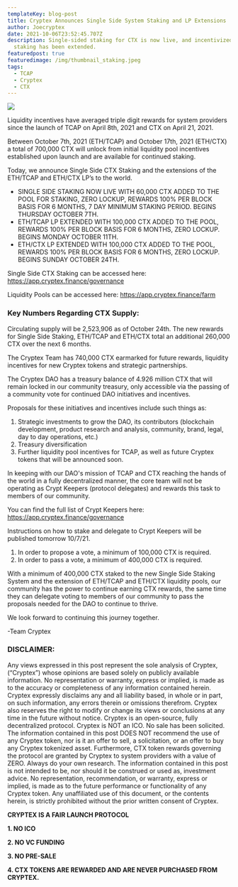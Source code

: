 ```yaml
---
templateKey: blog-post
title: Cryptex Announces Single Side System Staking and LP Extensions
author: Joecryptex
date: 2021-10-06T23:52:45.707Z
description: Single-sided staking for CTX is now live, and incentivized LP
  staking has been extended.
featuredpost: true
featuredimage: /img/thumbnail_staking.jpeg
tags:
  - TCAP
  - Cryptex
  - CTX
---
```

![](/img/thumbnail_staking.jpeg)

Liquidity incentives have averaged triple digit rewards for system providers since the launch of TCAP on April 8th, 2021 and CTX on April 21, 2021.

Between October 7th, 2021 (ETH/TCAP) and October 17th, 2021 (ETH/CTX) a total of 700,000 CTX will unlock from initial liquidity pool incentives established upon launch and are available for continued staking.

Today, we announce Single Side CTX Staking and the extensions of the ETH/TCAP and ETH/CTX LP’s to the world.

* SINGLE SIDE STAKING NOW LIVE WITH 60,000 CTX ADDED TO THE POOL FOR STAKING, ZERO LOCKUP, REWARDS 100% PER BLOCK BASIS FOR 6 MONTHS, 7 DAY MINIMUM STAKING PERIOD. BEGINS THURSDAY OCTOBER 7TH.
* ETH/TCAP LP EXTENDED WITH 100,000 CTX ADDED TO THE POOL, REWARDS 100% PER BLOCK BASIS FOR 6 MONTHS, ZERO LOCKUP. BEGINS MONDAY OCTOBER 11TH.
* ETH/CTX LP EXTENDED WITH 100,000 CTX ADDED TO THE POOL, REWARDS 100% PER BLOCK BASIS FOR 6 MONTHS, ZERO LOCKUP. BEGINS SUNDAY OCTOBER 24TH.

Single Side CTX Staking can be accessed here: [](https://app.cryptex.finance/governance)<https://app.cryptex.finance/governance>

Liquidity Pools can be accessed here: [](https://app.cryptex.finance/farm)<https://app.cryptex.finance/farm>

### Key Numbers Regarding CTX Supply:

Circulating supply will be 2,523,906 as of October 24th. The new rewards for Single Side Staking, ETH/TCAP and ETH/CTX total an additional 260,000 CTX over the next 6 months.

The Cryptex Team has 740,000 CTX earmarked for future rewards, liquidity incentives for new Cryptex tokens and strategic partnerships.

The Cryptex DAO has a treasury balance of 4.926 million CTX that will remain locked in our community treasury, only accessible via the passing of a community vote for continued DAO initiatives and incentives.

Proposals for these initiatives and incentives include such things as:

1. Strategic investments to grow the DAO, its contributors (blockchain development, product research and analysis, community, brand, legal, day to day operations, etc.)
2. Treasury diversification
3. Further liquidity pool incentives for TCAP, as well as future Cryptex tokens that will be announced soon.

In keeping with our DAO's mission of TCAP and CTX reaching the hands of the world in a fully decentralized manner, the core team will not be operating as Crypt Keepers (protocol delegates) and rewards this task to members of our community.

You can find the full list of Crypt Keepers here: [](https://app.cryptex.finance/governance)<https://app.cryptex.finance/governance>

Instructions on how to stake and delegate to Crypt Keepers will be published tomorrow 10/7/21.

1. In order to propose a vote, a minimum of 100,000 CTX is required.
2. In order to pass a vote, a minimum of 400,000 CTX is required.

With a minimum of 400,000 CTX staked to the new Single Side Staking System and the extension of ETH/TCAP and ETH/CTX liquidity pools, our community has the power to continue earning CTX rewards, the same time they can delegate voting to members of our community to pass the proposals needed for the DAO to continue to thrive.

We look forward to continuing this journey together.

\-Team Cryptex

### DISCLAIMER:

Any views expressed in this post represent the sole analysis of Cryptex, (“Cryptex”) whose opinions are based solely on publicly available information. No representation or warranty, express or implied, is made as to the accuracy or completeness of any information contained herein. Cryptex expressly disclaims any and all liability based, in whole or in part, on such information, any errors therein or omissions therefrom. Cryptex also reserves the right to modify or change its views or conclusions at any time in the future without notice. Cryptex is an open-source, fully decentralized protocol. Cryptex is NOT an ICO. No sale has been solicited. The information contained in this post DOES NOT recommend the use of any Cryptex token, nor is it an offer to sell, a solicitation, or an offer to buy any Cryptex tokenized asset. Furthermore, CTX token rewards governing the protocol are granted by Cryptex to system providers with a value of ZERO. Always do your own research. The information contained in this post is not intended to be, nor should it be construed or used as, investment advice. No representation, recommendation, or warranty, express or implied, is made as to the future performance or functionality of any Cryptex token. Any unaffiliated use of this document, or the contents herein, is strictly prohibited without the prior written consent of Cryptex.

**CRYPTEX IS A FAIR LAUNCH PROTOCOL**

**1. NO ICO**

**2. NO VC FUNDING**

**3. NO PRE-SALE**

**4. CTX TOKENS ARE REWARDED AND ARE NEVER PURCHASED FROM CRYPTEX.**